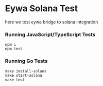 # Eywa Solana Test

here we test eywa bridge to solana integration

### Running JavaScript/TypeScript Tests
```
npm i
npm test
```

### Running Go Tests
```
make install-solana
make start-solana
make test
```

